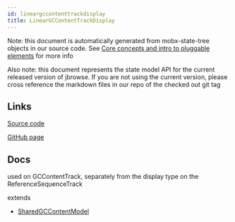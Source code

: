 ```yaml
---
id: lineargccontenttrackdisplay
title: LinearGCContentTrackDisplay
---
```


Note: this document is automatically generated from mobx-state-tree objects in
our source code. See
[Core concepts and intro to pluggable elements](/docs/developer_guide/) for more
info

Also note: this document represents the state model API for the current released
version of jbrowse. If you are not using the current version, please cross
reference the markdown files in our repo of the checked out git tag

## Links

[Source code](https://github.com/GMOD/jbrowse-components/blob/main/plugins/gccontent/src/LinearGCContentDisplay/stateModel2.ts)

[GitHub page](https://github.com/GMOD/jbrowse-components/tree/main/website/docs/models/LinearGCContentTrackDisplay.md)

## Docs

used on GCContentTrack, separately from the display type on the
ReferenceSequenceTrack

extends

- [SharedGCContentModel](../sharedgccontentmodel)
